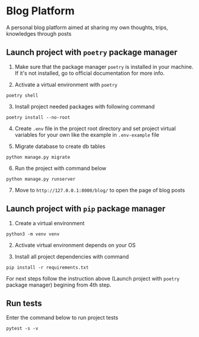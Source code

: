 # Blog Platform

A personal blog platform aimed at sharing my own thoughts, trips, knowledges through posts

## Launch project with `poetry` package manager

1. Make sure that the package manager `poetry` is installed in your machine. If it's not installed, go to official documentation for more info.

2. Activate a virtual environment with `poetry`

```shell
poetry shell
```

3. Install project needed packages with following command

```shell
poetry install --no-root
```

4. Create `.env` file in the project root directory and set project virtual variables for your own like the example in `.env-example` file

5. Migrate database to create db tables

```shell
python manage.py migrate
```

6. Run the project with command below

```shell
python manage.py runserver
```

7. Move to `http://127.0.0.1:8000/blog/` to open the page of blog posts


## Launch project with `pip` package manager

1. Create a virtual environment

```shell
python3 -m venv venv
```

2. Activate virtual environment depends on your OS

3. Install all project dependencies with command

```shell
pip install -r requirements.txt
```

For next steps follow the instruction above (Launch project with `poetry` package manager) begining from 4th step.


## Run tests

Enter the command below to run project tests

```shell
pytest -s -v
```
